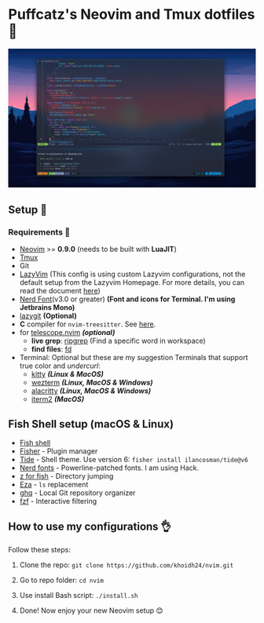 # Puffcatz's Neovim and Tmux dotfiles 🌿

![nvim screenshot](./nvim.png)

## Setup 💽

### Requirements 🐙

- [Neovim](https://neovim.io/) >= **0.9.0** (needs to be built with **LuaJIT**)
- [Tmux](https://github.com/tmux/tmux/wiki)
- Git
- [LazyVim](https://www.lazyvim.org/) (This config is using custom Lazyvim configurations, not the default setup from the Lazyvim Homepage. For more details, you can read the document [here](https://github.com/folke/lazy.nvim))
- [Nerd Font](https://www.nerdfonts.com/)(v3.0 or greater) **(Font and icons for Terminal. I'm using Jetbrains Mono)**
- [lazygit](https://github.com/jesseduffield/lazygit) **(Optional)**
- **C** compiler for `nvim-treesitter`. See [here](https://github.com/nvim-treesitter/nvim-treesitter#requirements).
- for [telescope.nvim](https://github.com/nvim-telescope/telescope.nvim) **_(optional)_**
  - **live grep**: [ripgrep](https://github.com/BurntSushi/ripgrep) (Find a specific word in workspace)
  - **find files**: [fd](https://github.com/sharkdp/fd)
- Terminal: Optional but these are my suggestion Terminals that support true color and *undercurl*:
  - [kitty](https://github.com/kovidgoyal/kitty) **_(Linux & MacOS)_**
  - [wezterm](https://github.com/wez/wezterm) **_(Linux, MacOS & Windows)_**
  - [alacritty](https://github.com/alacritty/alacritty) **_(Linux, MacOS & Windows)_**
  - [iterm2](https://iterm2.com/) **_(MacOS)_**

## Fish Shell setup (macOS & Linux)

- [Fish shell](https://fishshell.com/)
- [Fisher](https://github.com/jorgebucaran/fisher) - Plugin manager
- [Tide](https://github.com/IlanCosman/tide) - Shell theme. Use version 6: `fisher install ilancosman/tide@v6`
- [Nerd fonts](https://github.com/ryanoasis/nerd-fonts) - Powerline-patched fonts. I am using Hack.
- [z for fish](https://github.com/jethrokuan/z) - Directory jumping
- [Eza](https://github.com/eza-community/eza) - `ls` replacement
- [ghq](https://github.com/x-motemen/ghq) - Local Git repository organizer
- [fzf](https://github.com/PatrickF1/fzf.fish) - Interactive filtering

## How to use my configurations 👌

Follow these steps:

1. Clone the repo:
```git clone https://github.com/khoidh24/nvim.git```

2. Go to repo folder:
```cd nvim```

3. Use install Bash script:
```./install.sh```

4. Done! Now enjoy your new Neovim setup 😊
